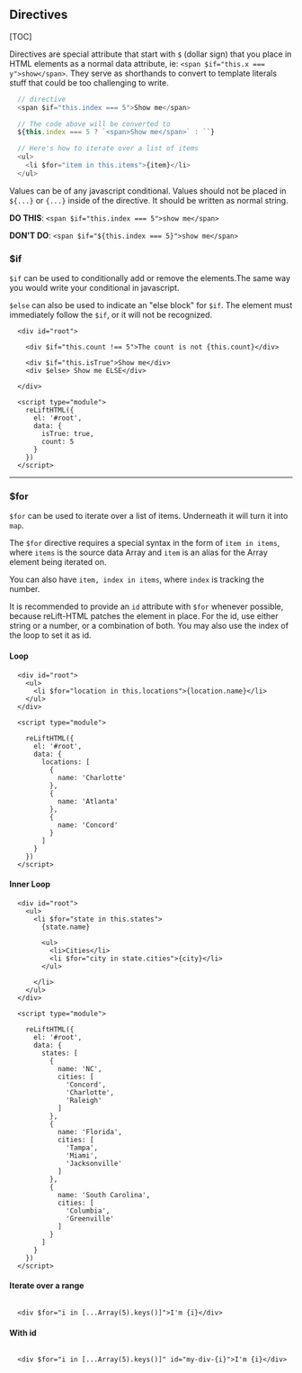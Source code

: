 

## Directives

[TOC]

Directives are special attribute that start with `$` (dollar sign) that you place in HTML elements as a normal data attribute, ie: `<span $if="this.x ===  y">show</span>`. They serve as shorthands to convert to template literals stuff that could be too challenging to write. 

```js
  // directive
  <span $if="this.index === 5">Show me</span>

  // The code above will be converted to 
  ${this.index === 5 ? `<span>Show me</span>` : ``}

  // Here's how to iterate over a list of items
  <ul>
    <li $for="item in this.items">{item}</li>
  </ul>

```

Values can be of any javascript conditional. Values should not be placed in `${...}` or `{...}` inside of the directive. It should be written as normal string. 

**DO THIS**: `<span $if="this.index === 5">show me</span>`

**DON'T DO**: `<span $if="${this.index === 5}">show me</span>`


### $if


`$if` can be used to conditionally add or remove the elements.The same way you would write your conditional in javascript. 

`$else` can also be used to indicate an "else block" for `$if`. The element must immediately follow the `$if`, or it will not be recognized.


```
  <div id="root">

    <div $if="this.count !== 5">The count is not {this.count}</div>

    <div $if="this.isTrue">Show me</div>
    <div $else> Show me ELSE</div>

  </div>

  <script type="module">
    reLiftHTML({
      el: '#root',
      data: {
        isTrue: true,
        count: 5
      }
    })
  </script>

```

---

### $for

`$for` can be used to iterate over a list of items. Underneath it will turn it into `map`.

The `$for` directive requires a special syntax in the form of `item in items`, where `items` is the source data Array and `item` is an alias for the Array element being iterated on. 

You can also have `item, index in items`, where `index` is tracking the number.

It is recommended to provide an `id` attribute with `$for` whenever possible, because reLift-HTML patches the element in place. For the id, use either string or a number, or a combination of both. You may also use the index of the loop to set it as id.


#### Loop

```
  <div id="root">
    <ul>
      <li $for="location in this.locations">{location.name}</li>
    </ul>
  </div>

  <script type="module">

    reLiftHTML({
      el: '#root',
      data: {
        locations: [
          {
            name: 'Charlotte'
          },
          {
            name: 'Atlanta'
          },
          {
            name: 'Concord'
          }
        ]
      }
    })
  </script>

```

#### Inner Loop

```
  <div id="root">
    <ul>
      <li $for="state in this.states">
        {state.name}

        <ul>
          <li>Cities</li>
          <li $for="city in state.cities">{city}</li>
        </ul>

      </li>
    </ul>
  </div>

  <script type="module">

    reLiftHTML({
      el: '#root',
      data: {
        states: [
          {
            name: 'NC',
            cities: [
              'Concord',
              'Charlotte',
              'Raleigh'
            ]
          },
          {
            name: 'Florida',
            cities: [
              'Tampa',
              'Miami',
              'Jacksonville'
            ]
          },
          {
            name: 'South Carolina',
            cities: [
              'Columbia',
              'Greenville'
            ]
          }
        ]
      }
    })
  </script>
```

#### Iterate over a range

```

  <div $for="i in [...Array(5).keys()]">I'm {i}</div>

```

#### With id

```

  <div $for="i in [...Array(5).keys()]" id="my-div-{i}">I'm {i}</div>

```
